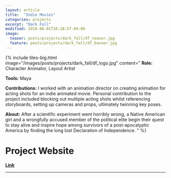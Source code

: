 ```yaml
---
layout: article
title:  "Indie Movies"
categories: projects
excerpt: "Dark Fall"
modified: 2018-06-01T16:28:57-04:00
image:
  teaser: posts/projects/dark_fall/df_teaser.jpg
  feature: posts/projects/dark_fall/df_banner.jpg
---
```


{% include tiles-big.html
    image="/images/posts/projects/dark_fall/df_logo.jpg"
    content="
**Role:** Character Animator, Layout Artist

**Tools:** Maya
             
**Contributions:** I worked with an animation director on creating animation for acting shots for an indie animated movie. Personal contribution to the project included blocking out multiple acting shots whilst referencing storyboards, setting up cameras and props, ultimately twinning key poses.

**About:** After a scientific experiment went horribly wrong, a Native American girl and a wrongfully accused member of the political elite begin their quest to stay alive and inspire hope among survivors of a post-apocalyptic America by finding the long lost Declaration of Independence.
"
%}

# Project Website

<strong> [Link](http://themonkeysuite.com/darkfall/index.html)</strong>

___


